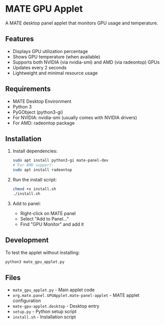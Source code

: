 # MATE GPU Applet

A MATE desktop panel applet that monitors GPU usage and temperature.

## Features

- Displays GPU utilization percentage
- Shows GPU temperature (when available)
- Supports both NVIDIA (via nvidia-smi) and AMD (via radeontop) GPUs
- Updates every 2 seconds
- Lightweight and minimal resource usage

## Requirements

- MATE Desktop Environment
- Python 3
- PyGObject (python3-gi)
- For NVIDIA: nvidia-smi (usually comes with NVIDIA drivers)
- For AMD: radeontop package

## Installation

1. Install dependencies:
   ```bash
   sudo apt install python3-gi mate-panel-dev
   # For AMD support:
   sudo apt install radeontop
   ```

2. Run the install script:
   ```bash
   chmod +x install.sh
   ./install.sh
   ```

3. Add to panel:
   - Right-click on MATE panel
   - Select "Add to Panel..."
   - Find "GPU Monitor" and add it

## Development

To test the applet without installing:
```bash
python3 mate_gpu_applet.py
```

## Files

- `mate_gpu_applet.py` - Main applet code
- `org.mate.panel.GPUApplet.mate-panel-applet` - MATE applet configuration
- `mate-gpu-applet.desktop` - Desktop entry
- `setup.py` - Python setup script
- `install.sh` - Installation script